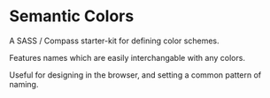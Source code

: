 Semantic Colors
===============

A SASS / Compass starter-kit for defining color schemes.

Features names which are easily interchangable with any colors.

Useful for designing in the browser, and setting a common pattern of naming.
